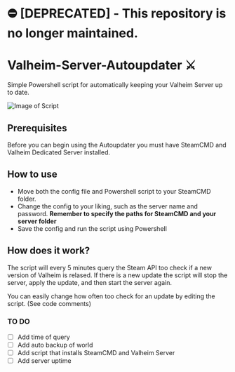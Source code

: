 # ⛔️ [DEPRECATED] - This repository is no longer maintained.

# Valheim-Server-Autoupdater :crossed_swords: 
Simple Powershell script for automatically keeping your Valheim Server up to date.

![Image of Script](https://i.imgur.com/Bv9q8Rg.png)


## Prerequisites
Before you can begin using the Autoupdater you must have SteamCMD and Valheim Dedicated Server installed. 

## How to use 
* Move both the config file and Powershell script to your SteamCMD folder. 
* Change the config to your liking, such as the server name and password. 
**Remember to specify the paths for SteamCMD and your server folder** 
* Save the config and run the script using Powershell 

## How does it work? 
The script will every 5 minutes query the Steam API too check if a new version of Valheim is relased. 
If there is a new update the script will stop the server, apply the update, and then start the server again. 

You can easily change how often too check for an update by editing the script. (See code comments) 


### TO DO
- [ ] Add time of query
- [ ] Add auto backup of world
- [ ] Add script that installs SteamCMD and Valheim Server
- [ ] Add server uptime
